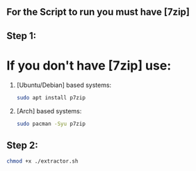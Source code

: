 ## For the Script to run you must have [7zip]
## Step 1:
# If you don't have [7zip] use:

1. [Ubuntu/Debian] based systems:
    ```sh
    sudo apt install p7zip
    ```
2. [Arch] based systems:
   ```sh
   sudo pacman -Syu p7zip
   ```
## Step 2:

```sh
chmod +x ./extractor.sh
```
